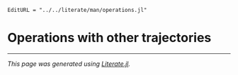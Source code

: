 ```@meta
EditURL = "../../literate/man/operations.jl"
```

# Operations with other trajectories

---

*This page was generated using [Literate.jl](https://github.com/fredrikekre/Literate.jl).*


